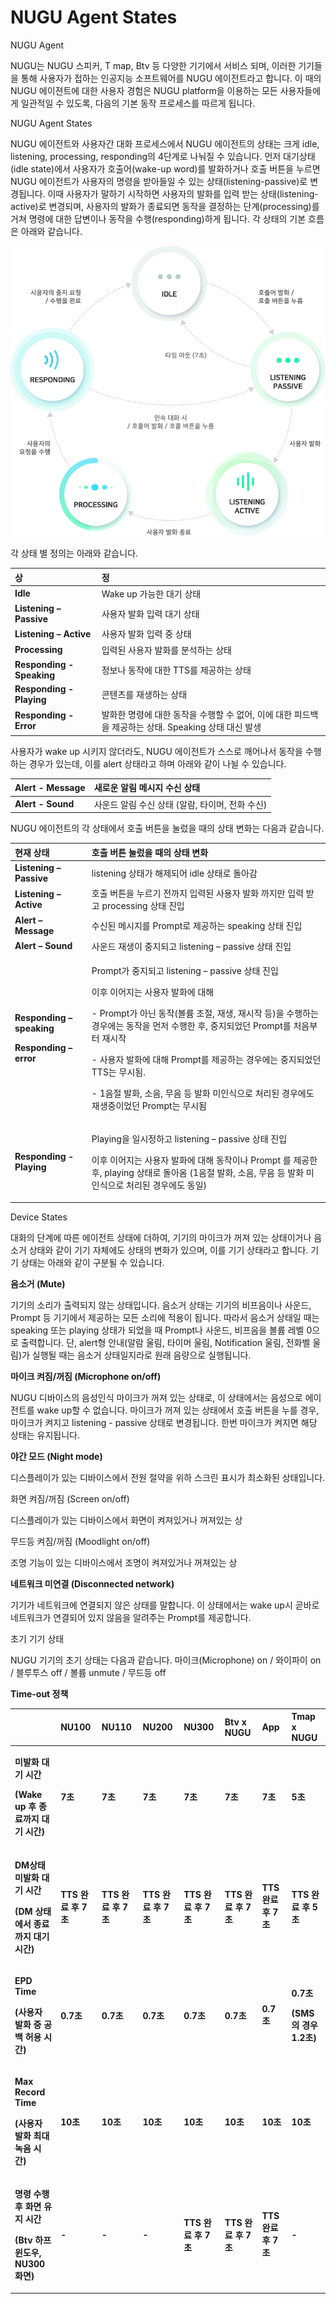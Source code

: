 # NUGU Agent States

NUGU Agent

NUGU는 NUGU 스피커, T map, Btv 등 다양한 기기에서 서비스 되며, 이러한 기기들을 통해 사용자가 접하는 인공지능 소프트웨어를 NUGU 에이전트라고 합니다. 이 때의 NUGU 에이젼트에 대한 사용자 경험은 NUGU platform을 이용하는 모든 사용자들에게 일관적일 수 있도록, 다음의 기본 동작 프로세스를 따르게 됩니다.

NUGU Agent States

NUGU 에이전트와 사용자간 대화 프로세스에서 NUGU 에이전트의 상태는 크게 idle, listening, processing, responding의 4단계로 나눠질 수 있습니다. 먼저 대기상태\(idle state\)에서 사용자가 호출어\(wake-up word\)를 발화하거나 호출 버튼을 누르면 NUGU 에이전트가 사용자의 명령을 받아들일 수 있는 상태\(listening-passive\)로 변경됩니다. 이때 사용자가 말하기 시작하면 사용자의 발화를 입력 받는 상태\(listening-active\)로 변경되며, 사용자의 발화가 종료되면 동작을 결정하는 단계\(processing\)를 거쳐 명령에 대한 답변이나 동작을 수행\(responding\)하게 됩니다. 각 상태의 기본 흐름은 아래와 같습니다.

![](../../.gitbook/assets/interaction-flow.png)

각 상태 별 정의는 아래와 같습니다.

| 상 | 정 |
| :--- | :--- |
| **Idle** | Wake up 가능한 대기 상태 |
| **Listening – Passive** | 사용자 발화 입력 대기 상태 |
| **Listening – Active** | 사용자 발화 입력 중 상태 |
| **Processing** | 입력된 사용자 발화를 분석하는 상태 |
| **Responding - Speaking** | 정보나 동작에 대한 TTS를 제공하는 상태 |
| **Responding - Playing** | 콘텐츠를 재생하는 상태 |
| **Responding - Error** | 발화한 명령에 대한 동작을 수행할 수 없어, 이에 대한 피드백을 제공하는 상태. Speaking 상태 대신 발생 |

사용자가 wake up 시키지 않더라도, NUGU 에이전트가 스스로 깨어나서 동작을 수행하는 경우가 있는데, 이를 alert 상태라고 하며 아래와 같이 나뉠 수 있습니다.

| **Alert - Message** | 새로운 알림 메시지 수신 상태 |
| :--- | :--- |
| **Alert - Sound** | 사운드 알림 수신 상태 \(알람, 타이머, 전화 수신\) |

NUGU 에이전트의 각 상태에서 호출 버튼을 눌렀을 때의 상태 변화는 다음과 같습니다.

<table>
  <thead>
    <tr>
      <th style="text-align:left"><b>&#xD604;&#xC7AC; &#xC0C1;&#xD0DC;</b>
      </th>
      <th style="text-align:left"><b>&#xD638;&#xCD9C; &#xBC84;&#xD2BC; &#xB20C;&#xB800;&#xC744; &#xB54C;&#xC758; &#xC0C1;&#xD0DC; &#xBCC0;&#xD654;</b>
      </th>
    </tr>
  </thead>
  <tbody>
    <tr>
      <td style="text-align:left"><b>Listening &#x2013; Passive</b>
      </td>
      <td style="text-align:left">listening &#xC0C1;&#xD0DC;&#xAC00; &#xD574;&#xC81C;&#xB418;&#xC5B4; idle
        &#xC0C1;&#xD0DC;&#xB85C; &#xB3CC;&#xC544;&#xAC10;</td>
    </tr>
    <tr>
      <td style="text-align:left"><b>Listening &#x2013; Active</b>
      </td>
      <td style="text-align:left">&#xD638;&#xCD9C; &#xBC84;&#xD2BC;&#xC744; &#xB204;&#xB974;&#xAE30; &#xC804;&#xAE4C;&#xC9C0;
        &#xC785;&#xB825;&#xB41C; &#xC0AC;&#xC6A9;&#xC790; &#xBC1C;&#xD654; &#xAE4C;&#xC9C0;&#xB9CC;
        &#xC785;&#xB825; &#xBC1B;&#xACE0; processing &#xC0C1;&#xD0DC; &#xC9C4;&#xC785;</td>
    </tr>
    <tr>
      <td style="text-align:left"><b>Alert &#x2013; Message</b>
      </td>
      <td style="text-align:left">&#xC218;&#xC2E0;&#xB41C; &#xBA54;&#xC2DC;&#xC9C0;&#xB97C; Prompt&#xB85C;
        &#xC81C;&#xACF5;&#xD558;&#xB294; speaking &#xC0C1;&#xD0DC; &#xC9C4;&#xC785;</td>
    </tr>
    <tr>
      <td style="text-align:left"><b>Alert &#x2013; Sound</b>
      </td>
      <td style="text-align:left">&#xC0AC;&#xC6B4;&#xB4DC; &#xC7AC;&#xC0DD;&#xC774; &#xC911;&#xC9C0;&#xB418;&#xACE0;
        listening &#x2013; passive &#xC0C1;&#xD0DC; &#xC9C4;&#xC785;</td>
    </tr>
    <tr>
      <td style="text-align:left">
        <p><b>Responding &#x2013; speaking</b>
        </p>
        <p><b>Responding &#x2013; error</b>
        </p>
      </td>
      <td style="text-align:left">
        <p>Prompt&#xAC00; &#xC911;&#xC9C0;&#xB418;&#xACE0; listening &#x2013; passive
          &#xC0C1;&#xD0DC; &#xC9C4;&#xC785;</p>
        <p>&#xC774;&#xD6C4; &#xC774;&#xC5B4;&#xC9C0;&#xB294; &#xC0AC;&#xC6A9;&#xC790;
          &#xBC1C;&#xD654;&#xC5D0; &#xB300;&#xD574;</p>
        <p>- Prompt&#xAC00; &#xC544;&#xB2CC; &#xB3D9;&#xC791;(&#xBCFC;&#xB968; &#xC870;&#xC808;,
          &#xC7AC;&#xC0DD;, &#xC7AC;&#xC2DC;&#xC791; &#xB4F1;)&#xC744; &#xC218;&#xD589;&#xD558;&#xB294;
          &#xACBD;&#xC6B0;&#xC5D0;&#xB294; &#xB3D9;&#xC791;&#xC744; &#xBA3C;&#xC800;
          &#xC218;&#xD589;&#xD55C; &#xD6C4;, &#xC911;&#xC9C0;&#xB418;&#xC5C8;&#xB358;
          Prompt&#xB97C; &#xCC98;&#xC74C;&#xBD80;&#xD130; &#xC7AC;&#xC2DC;&#xC791;</p>
        <p>- &#xC0AC;&#xC6A9;&#xC790; &#xBC1C;&#xD654;&#xC5D0; &#xB300;&#xD574; Prompt&#xB97C;
          &#xC81C;&#xACF5;&#xD558;&#xB294; &#xACBD;&#xC6B0;&#xC5D0;&#xB294; &#xC911;&#xC9C0;&#xB418;&#xC5C8;&#xB358;
          TTS&#xB294; &#xBB34;&#xC2DC;&#xB428;.</p>
        <p>- 1&#xC74C;&#xC808; &#xBC1C;&#xD654;, &#xC18C;&#xC74C;, &#xBB34;&#xC74C;
          &#xB4F1; &#xBC1C;&#xD654; &#xBBF8;&#xC778;&#xC2DD;&#xC73C;&#xB85C; &#xCC98;&#xB9AC;&#xB41C;
          &#xACBD;&#xC6B0;&#xC5D0;&#xB3C4; &#xC7AC;&#xC0DD;&#xC911;&#xC774;&#xC5C8;&#xB358;
          Prompt&#xB294; &#xBB34;&#xC2DC;&#xB428;</p>
      </td>
    </tr>
    <tr>
      <td style="text-align:left"><b>Responding</b>  <b>- Playing</b>
      </td>
      <td style="text-align:left">
        <p>Playing&#xC744; &#xC77C;&#xC2DC;&#xC815;&#xD558;&#xACE0; listening &#x2013;
          passive &#xC0C1;&#xD0DC; &#xC9C4;&#xC785;</p>
        <p>&#xC774;&#xD6C4; &#xC774;&#xC5B4;&#xC9C0;&#xB294; &#xC0AC;&#xC6A9;&#xC790;
          &#xBC1C;&#xD654;&#xC5D0; &#xB300;&#xD574; &#xB3D9;&#xC791;&#xC774;&#xB098;
          Prompt &#xB97C; &#xC81C;&#xACF5;&#xD55C; &#xD6C4;, playing &#xC0C1;&#xD0DC;&#xB85C;
          &#xB3CC;&#xC544;&#xC634; (1&#xC74C;&#xC808; &#xBC1C;&#xD654;, &#xC18C;&#xC74C;,
          &#xBB34;&#xC74C; &#xB4F1; &#xBC1C;&#xD654; &#xBBF8;&#xC778;&#xC2DD;&#xC73C;&#xB85C;
          &#xCC98;&#xB9AC;&#xB41C; &#xACBD;&#xC6B0;&#xC5D0;&#xB3C4; &#xB3D9;&#xC77C;)</p>
      </td>
    </tr>
  </tbody>
</table>

Device States

대화의 단계에 따른 에이전트 상태에 더하여, 기기의 마이크가 꺼져 있는 상태이거나 음소거 상태와 같이 기기 자체에도 상태의 변화가 있으며, 이를 기기 상태라고 합니다. 기기 상태는 아래와 같이 구분될 수 있습니다.

**음소거 \(Mute\)**

기기의 소리가 출력되지 않는 상태입니다. 음소거 상태는 기기의 비프음이나 사운드, Prompt 등 기기에서 제공하는 모든 소리에 적용이 됩니다. 따라서 음소거 상태일 때는 speaking 또는 playing 상태가 되었을 때 Prompt나 사운드, 비프음을 볼륨 레벨 0으로 출력합니다. 단, alert형 안내\(알람 울림, 타이머 울림, Notification 울림, 전화벨 울림\)가 실행될 때는 음소거 상태일지라로 원래 음량으로 실행됩니다.

**마이크 켜짐/꺼짐 \(Microphone on/off\)**

NUGU 디바이스의 음성인식 마이크가 꺼져 있는 상태로, 이 상태에서는 음성으로 에이전트를 wake up할 수 없습니다. 마이크가 꺼져 있는 상태에서 호출 버튼을 누를 경우, 마이크가 켜지고 listening - passive 상태로 변경됩니다. 한번 마이크가 켜지면 해당 상태는 유지됩니다.

**야간 모드 \(Night mode\)**

디스플레이가 있는 디바이스에서 전원 절약을 위하 스크린 표시가 최소화된 상태입니다.

화면 켜짐/꺼짐 \(Screen on/off\)

디스플레이가 있는 디바이스에서 화면이 켜져있거나 꺼져있는 상

무드등 켜짐/꺼짐 \(Moodlight on/off\)

조명 기능이 있는 디바이스에서 조명이 켜져있거나 꺼져있는 상

**네트워크 미연결 \(Disconnected network\)**

기기가 네트워크에 연결되지 않은 상태를 말합니다. 이 상태에서는 wake up시 곧바로 네트워크가 연결되어 있지 않음을 알려주는 Prompt를 제공합니다.

초기 기기 상태

NUGU 기기의 초기 상태는 다음과 같습니다. 마이크\(Microphone\) on / 와이파이 on / 블루투스 off / 볼륨 unmute / 무드등 off





**Time-out 정책**

<table>
  <thead>
    <tr>
      <th style="text-align:left"></th>
      <th style="text-align:left"><b>NU100</b>
      </th>
      <th style="text-align:left"><b>NU110</b>
      </th>
      <th style="text-align:left"><b>NU200</b>
      </th>
      <th style="text-align:left"><b>NU300</b>
      </th>
      <th style="text-align:left"><b>Btv x NUGU</b>
      </th>
      <th style="text-align:left"><b>App</b>
      </th>
      <th style="text-align:left"><b>Tmap x NUGU</b>
      </th>
    </tr>
  </thead>
  <tbody>
    <tr>
      <td style="text-align:left">
        <p><b>&#xBBF8;&#xBC1C;&#xD654; &#xB300;&#xAE30; &#xC2DC;&#xAC04;</b>
        </p>
        <p><b>(Wake up &#xD6C4; &#xC885;&#xB8CC;&#xAE4C;&#xC9C0; &#xB300;&#xAE30; &#xC2DC;&#xAC04;)</b>
        </p>
      </td>
      <td style="text-align:left"><b>7&#xCD08;</b>
      </td>
      <td style="text-align:left"><b>7&#xCD08;</b>
      </td>
      <td style="text-align:left"><b>7&#xCD08;</b>
      </td>
      <td style="text-align:left"><b>7&#xCD08;</b>
      </td>
      <td style="text-align:left"><b>7&#xCD08;</b>
      </td>
      <td style="text-align:left"><b>7&#xCD08;</b>
      </td>
      <td style="text-align:left"><b>5&#xCD08;</b>
      </td>
    </tr>
    <tr>
      <td style="text-align:left">
        <p><b>DM&#xC0C1;&#xD0DC; &#xBBF8;&#xBC1C;&#xD654; &#xB300;&#xAE30; &#xC2DC;&#xAC04;</b>
        </p>
        <p><b>(DM &#xC0C1;&#xD0DC;&#xC5D0;&#xC11C; &#xC885;&#xB8CC;&#xAE4C;&#xC9C0; &#xB300;&#xAE30; &#xC2DC;&#xAC04;)</b>
        </p>
      </td>
      <td style="text-align:left"><b>TTS &#xC644;&#xB8CC; &#xD6C4; 7&#xCD08;</b>
      </td>
      <td style="text-align:left"><b>TTS &#xC644;&#xB8CC; &#xD6C4; 7&#xCD08;</b>
      </td>
      <td style="text-align:left"><b>TTS &#xC644;&#xB8CC; &#xD6C4; 7&#xCD08;</b>
      </td>
      <td style="text-align:left"><b>TTS &#xC644;&#xB8CC; &#xD6C4; 7&#xCD08;</b>
      </td>
      <td style="text-align:left"><b>TTS &#xC644;&#xB8CC; &#xD6C4; 7&#xCD08;</b>
      </td>
      <td style="text-align:left"><b>TTS &#xC644;&#xB8CC; &#xD6C4; 7&#xCD08;</b>
      </td>
      <td style="text-align:left"><b>TTS &#xC644;&#xB8CC; &#xD6C4; 5&#xCD08;</b>
      </td>
    </tr>
    <tr>
      <td style="text-align:left">
        <p><b>EPD Time</b>
        </p>
        <p><b>(&#xC0AC;&#xC6A9;&#xC790; &#xBC1C;&#xD654; &#xC911; &#xACF5;&#xBC31; &#xD5C8;&#xC6A9; &#xC2DC;&#xAC04;)</b>
        </p>
      </td>
      <td style="text-align:left"><b>0.7&#xCD08;</b>
      </td>
      <td style="text-align:left"><b>0.7&#xCD08;</b>
      </td>
      <td style="text-align:left"><b>0.7&#xCD08;</b>
      </td>
      <td style="text-align:left"><b>0.7&#xCD08;</b>
      </td>
      <td style="text-align:left"><b>0.7&#xCD08;</b>
      </td>
      <td style="text-align:left"><b>0.7&#xCD08;</b>
      </td>
      <td style="text-align:left">
        <p><b>0.7&#xCD08;</b>
        </p>
        <p><b>(SMS&#xC758; &#xACBD;&#xC6B0; 1.2&#xCD08;)</b>
        </p>
      </td>
    </tr>
    <tr>
      <td style="text-align:left">
        <p><b>Max Record Time</b>
        </p>
        <p><b>(&#xC0AC;&#xC6A9;&#xC790; &#xBC1C;&#xD654; &#xCD5C;&#xB300; &#xB179;&#xC74C; &#xC2DC;&#xAC04;)</b>
        </p>
      </td>
      <td style="text-align:left"><b>10&#xCD08;</b>
      </td>
      <td style="text-align:left"><b>10&#xCD08;</b>
      </td>
      <td style="text-align:left"><b>10&#xCD08;</b>
      </td>
      <td style="text-align:left"><b>10&#xCD08;</b>
      </td>
      <td style="text-align:left"><b>10&#xCD08;</b>
      </td>
      <td style="text-align:left"><b>10&#xCD08;</b>
      </td>
      <td style="text-align:left"><b>10&#xCD08;</b>
      </td>
    </tr>
    <tr>
      <td style="text-align:left">
        <p><b>&#xBA85;&#xB839; &#xC218;&#xD589; &#xD6C4; &#xD654;&#xBA74; &#xC720;&#xC9C0; &#xC2DC;&#xAC04;</b>
        </p>
        <p><b>(Btv &#xD558;&#xD504; &#xC708;&#xB3C4;&#xC6B0;, NU300  &#xD654;&#xBA74;)</b>
        </p>
      </td>
      <td style="text-align:left"><b>-</b>
      </td>
      <td style="text-align:left"><b>-</b>
      </td>
      <td style="text-align:left"><b>-</b>
      </td>
      <td style="text-align:left"><b>TTS &#xC644;&#xB8CC; &#xD6C4; 7&#xCD08;</b>
      </td>
      <td style="text-align:left"><b>TTS &#xC644;&#xB8CC; &#xD6C4; 7&#xCD08;</b>
      </td>
      <td style="text-align:left"><b>TTS &#xC644;&#xB8CC; &#xD6C4; 7&#xCD08;</b>
      </td>
      <td style="text-align:left"><b>-</b>
      </td>
    </tr>
  </tbody>
</table>



